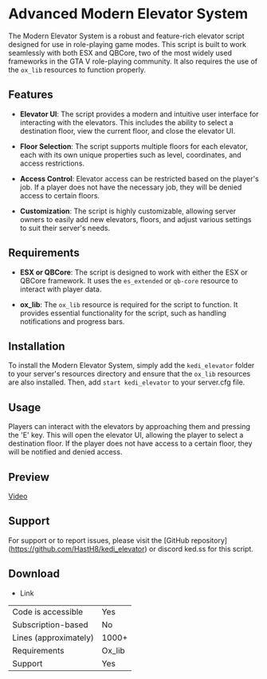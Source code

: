 # Advanced Modern Elevator System

The Modern Elevator System is a robust and feature-rich elevator script designed for use in role-playing game modes. This script is built to work seamlessly with both ESX and QBCore, two of the most widely used frameworks in the GTA V role-playing community. It also requires the use of the `ox_lib` resources to function properly.

## Features

- **Elevator UI**: The script provides a modern and intuitive user interface for interacting with the elevators. This includes the ability to select a destination floor, view the current floor, and close the elevator UI.

- **Floor Selection**: The script supports multiple floors for each elevator, each with its own unique properties such as level, coordinates, and access restrictions.

- **Access Control**: Elevator access can be restricted based on the player's job. If a player does not have the necessary job, they will be denied access to certain floors.

- **Customization**: The script is highly customizable, allowing server owners to easily add new elevators, floors, and adjust various settings to suit their server's needs.

## Requirements

- **ESX or QBCore**: The script is designed to work with either the ESX or QBCore framework. It uses the `es_extended` or `qb-core` resource to interact with player data.

- **ox_lib**: The `ox_lib` resource is required for the script to function. It provides essential functionality for the script, such as handling notifications and progress bars.

## Installation

To install the Modern Elevator System, simply add the `kedi_elevator` folder to your server's resources directory and ensure that the `ox_lib` resources are also installed. Then, add `start kedi_elevator` to your server.cfg file.

## Usage

Players can interact with the elevators by approaching them and pressing the 'E' key. This will open the elevator UI, allowing the player to select a destination floor. If the player does not have access to a certain floor, they will be notified and denied access.

## Preview
[Video](https://streamable.com/zx1y89)
## Support

For support or to report issues, please visit the [GitHub repository] (https://github.com/HastH8/kedi_elevator) or discord ked.ss for this script.

## Download 
- Link

|                                         |                                |
|-------------------------------------|----------------------------|
| Code is accessible       | Yes                 |
| Subscription-based      | No                 |
| Lines (approximately)  | 1000+  |
| Requirements                | Ox_lib |
| Support                           | Yes                |
